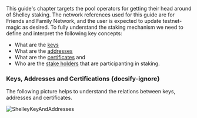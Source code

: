This guide's chapter targets the pool operators for getting their head around of Shelley staking. The network references used for this guide are for Friends and Family Network, and the user is expected to update testnet-magic as desired.
To fully understand the staking mechanism we need to define and interpret the following key concepts:
- What are the [keys](Staking/Keys.md)
- What are the [addresses](Staking/Addresses.md)
- What are the [certificates](Staking/Certificates.md) and 
- Who are the [stake holders](Staking/StakeHolders.md) that are participanting in staking.

### Keys, Addresses and Certifications {docsify-ignore}

The following picture helps to understand the relations between keys, addresses and certificates.

![ShelleyKeyAndAddresses](https://raw.githubusercontent.com/ilap/ShelleyStuffs/master/images/ShelleyKeyAndAddresses.png)
